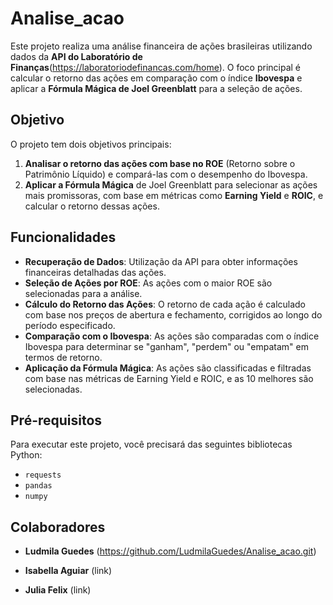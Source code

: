 # Analise_acao

Este projeto realiza uma análise financeira de ações brasileiras utilizando dados da **API do Laboratório de Finanças**(https://laboratoriodefinancas.com/home). O foco principal é calcular o retorno das ações em comparação com o índice **Ibovespa** e aplicar a **Fórmula Mágica de Joel Greenblatt** para a seleção de ações.

## Objetivo

O projeto tem dois objetivos principais:

1. **Analisar o retorno das ações com base no ROE** (Retorno sobre o Patrimônio Líquido) e compará-las com o desempenho do Ibovespa.
2. **Aplicar a Fórmula Mágica** de Joel Greenblatt para selecionar as ações mais promissoras, com base em métricas como **Earning Yield** e **ROIC**, e calcular o retorno dessas ações.

## Funcionalidades

- **Recuperação de Dados**: Utilização da API para obter informações financeiras detalhadas das ações.
- **Seleção de Ações por ROE**: As ações com o maior ROE são selecionadas para a análise.
- **Cálculo do Retorno das Ações**: O retorno de cada ação é calculado com base nos preços de abertura e fechamento, corrigidos ao longo do período especificado.
- **Comparação com o Ibovespa**: As ações são comparadas com o índice Ibovespa para determinar se "ganham", "perdem" ou "empatam" em termos de retorno.
- **Aplicação da Fórmula Mágica**: As ações são classificadas e filtradas com base nas métricas de Earning Yield e ROIC, e as 10 melhores são selecionadas.

## Pré-requisitos

Para executar este projeto, você precisará das seguintes bibliotecas Python:

- `requests`
- `pandas`
- `numpy`

## Colaboradores

- **Ludmila Guedes** (https://github.com/LudmilaGuedes/Analise_acao.git)

- **Isabella Aguiar** (link)

- **Julia Felix** (link)